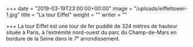 +++
date = "2019-03-19T23:00:00+00:00"
image = "/uploads/eiffeltower-1.jpg"
title = "La tour Eiffel"
weight = ""
writer = ""

+++
La tour Eiffel est une tour de fer puddlé de 324 mètres de hauteur située à Paris, à l’extrémité nord-ouest du parc du Champ-de-Mars en bordure de la Seine dans le 7ᵉ arrondissement.